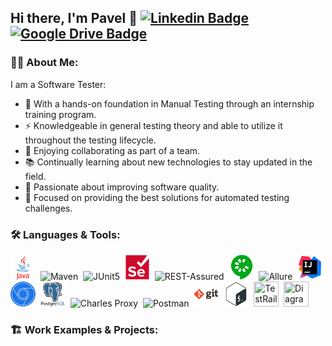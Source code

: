  ## Hi there, I'm Pavel 👋 [![Linkedin Badge](https://img.shields.io/badge/-Pavel-blue?style=flat&logo=Linkedin&logoColor=white)](https://www.linkedin.com/in/mrfurrypants) [![Google Drive Badge](https://img.shields.io/badge/-My%20CV-yellow?style=flat&logo=Google-Drive&logoColor=white)](https://docs.google.com/document/)

 ### :man_technologist: About Me:

I am a Software Tester:

- 🥇 With a hands-on foundation in Manual Testing through an internship training program.
- ⚡ Knowledgeable in general testing theory and able to utilize it throughout the testing lifecycle.
- 🤝 Enjoying collaborating as part of a team.
- 📚 Continually learning about new technologies to stay updated in the field.
- 🚀 Passionate about improving software quality.
- 🎯 Focused on providing the best solutions for automated testing challenges.
  
 ### :hammer_and_wrench: Languages & Tools:

<p>
<img src="https://github.com/devicons/devicon/blob/master/icons/java/java-original-wordmark.svg" title="Java" alt="Java" width="40" height="40"/>&nbsp;
<img src="https://user-images.githubusercontent.com/43886029/158700377-62b0da69-81a2-4340-8ce6-dec718533aee.svg" title="Maven" alt="Maven" width="40" height="40"/>&nbsp;
<img src="https://raw.githubusercontent.com/junit-team/junit5/86465f4f491219ad0c0cf9c64eddca7b0edeb86f/assets/img/junit5-logo.svg" title="JUnit5" alt="JUnit5" width="40" height="40"/>&nbsp;
<img src="https://github.com/devicons/devicon/blob/master/icons/selenium/selenium-original.svg" title="Selenium" alt="Selenium" width="40" height="40"/>&nbsp;
<img src="https://avatars.githubusercontent.com/u/19369327?s=200&v=4" title="REST-Assured" alt="REST-Assured" width="40" height="40"/>&nbsp;
<img src="https://github.com/devicons/devicon/blob/master/icons/cucumber/cucumber-plain.svg" title="Cucumber" alt="Cucumber" width="40" height="40"/>&nbsp;
<img src="https://avatars.githubusercontent.com/u/5879127?s=200&v=4" title="Allure" alt="Allure" width="40" height="40"/>&nbsp;
<img src="https://github.com/devicons/devicon/blob/master/icons/intellij/intellij-original.svg" title="Intellij-IDEA" alt="Intellij-IDEA" width="40" height="40"/>&nbsp;
<img src="https://github.com/ChromeDevTools/devtools-logo/blob/master/logos/svg/chrome-devtools-circle-128.svg" title="ChromeDevTools" alt="ChromeDevTools" width="40" height="40"/>&nbsp;
<img src="https://github.com/devicons/devicon/blob/master/icons/postgresql/postgresql-original-wordmark.svg" title="PostgreSQL"  alt="PostgreSQL" width="40" height="40"/>&nbsp;
<img src="https://raw.githubusercontent.com/nmint8m/guide-charles-proxy/master/Images/img-icon.png" title="Charles Proxy"  alt="Charles Proxy" width="40" height="40"/>&nbsp;
<img src="https://www.vectorlogo.zone/logos/getpostman/getpostman-icon.svg" title="Postman"  alt="Postman" width="40" height="40"/>&nbsp;
<img src="https://github.com/devicons/devicon/blob/master/icons/git/git-original-wordmark.svg" title="Git" **alt="Git" width="40" height="40"/>&nbsp;
<img src="https://github.com/devicons/devicon/blob/master/icons/bash/bash-original.svg" title="BASH" **alt="BASH" width="40" height="40"/>&nbsp;
<img src="https://avatars.githubusercontent.com/u/3909953?s=200&v=4" title="TestRail" **alt="TestRail" width="40" height="40"/>&nbsp;
<img src="https://upload.wikimedia.org/wikipedia/commons/3/3e/Diagrams.net_Logo.svg" title="Diagrams.net" **alt="Diagrams.net" width="40" height="40"/>&nbsp;
</p>

 ### :building_construction: Work Examples & Projects:
